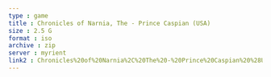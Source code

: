 ```yaml
---
type : game
title : Chronicles of Narnia, The - Prince Caspian (USA)
size : 2.5 G
format : iso
archive : zip
server : myrient
link2 : Chronicles%20of%20Narnia%2C%20The%20-%20Prince%20Caspian%20%28USA%29
---
```

